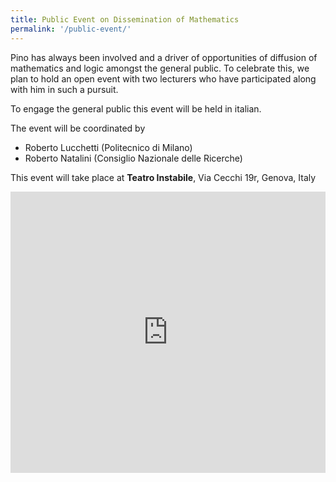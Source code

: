 ```yaml
---
title: Public Event on Dissemination of Mathematics 
permalink: '/public-event/'
---
```


Pino has always been involved and a driver of opportunities of diffusion of mathematics and logic amongst the general public. To celebrate this, we plan to hold an open event with two lecturers who have participated along with him in such a pursuit.

To engage the general public this event will be held in italian. 

The event will be coordinated by 
* Roberto Lucchetti (Politecnico di Milano) 
* Roberto Natalini (Consiglio Nazionale delle Ricerche) 

This event will take place at **Teatro Instabile**, Via Cecchi 19r, Genova, Italy 


<iframe src="https://www.google.com/maps/embed?pb=!1m18!1m12!1m3!1d2850.719436397565!2d8.946711576901437!3d44.397880771076586!2m3!1f0!2f0!3f0!3m2!1i1024!2i768!4f13.1!3m3!1m2!1s0x12d343c788ce27db%3A0xd280ea046abff50e!2sLa%20Quinta%20Praticabile%20Teatro%20Instabile!5e0!3m2!1sit!2sit!4v1711551257644!5m2!1sit!2sit" width="100%" height="450" style="border:0;" allowfullscreen="" loading="lazy" referrerpolicy="no-referrer-when-downgrade"></iframe>

